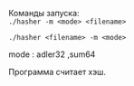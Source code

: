 Команды запуска:  
``./hasher -m <mode> <filename>``   

``./hasher <filename> -m <mode>``   

mode : adler32 ,sum64

Программа считает хэш.
